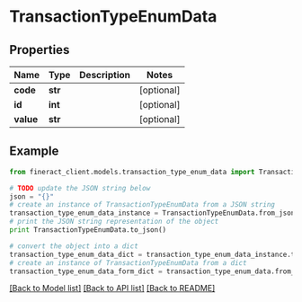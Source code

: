 # TransactionTypeEnumData


## Properties

Name | Type | Description | Notes
------------ | ------------- | ------------- | -------------
**code** | **str** |  | [optional] 
**id** | **int** |  | [optional] 
**value** | **str** |  | [optional] 

## Example

```python
from fineract_client.models.transaction_type_enum_data import TransactionTypeEnumData

# TODO update the JSON string below
json = "{}"
# create an instance of TransactionTypeEnumData from a JSON string
transaction_type_enum_data_instance = TransactionTypeEnumData.from_json(json)
# print the JSON string representation of the object
print TransactionTypeEnumData.to_json()

# convert the object into a dict
transaction_type_enum_data_dict = transaction_type_enum_data_instance.to_dict()
# create an instance of TransactionTypeEnumData from a dict
transaction_type_enum_data_form_dict = transaction_type_enum_data.from_dict(transaction_type_enum_data_dict)
```
[[Back to Model list]](../README.md#documentation-for-models) [[Back to API list]](../README.md#documentation-for-api-endpoints) [[Back to README]](../README.md)


